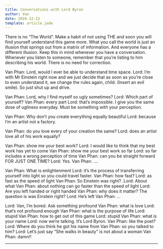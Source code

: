 ```yaml
---
title: Conversations with Lord Byron
author: Van
date: 2016-12-12
template: article.jade
---
```


There is no “The World”. Make a habit of not using THE and soon you will find yourself understand this game more. What you call the world is just an illusion that springs out from a matrix of information. And everyone has a different illusion. Keep this in mind whenever you have a conversation. Whenever you listen to someone, remember that you’re listing to him describing his world. There is no need for correction. 

Van Phan: Lord, would I ever be able to understand time space.
Lord: I’m with Mr Einstein right now and we just decide that as soon as you’re close to even understand it, we change the rules again, child. (Insert an evil smile). So just shut up and drive.

Van Phan: Lord, why I find myself so ugly sometimes?
Lord: Which part of yourself?
Van Phan: every part
Lord: that’s impossible. I give you the same dose of ugliness everyday. Must be something with your perception.

Van Phan: Why don’t you create everything equally beautiful
Lord: because I’m an artist not a factory.

Van Phan: do you love every of your creation the same?
Lord: does an artist love all of his work equally?

Van Phan: show me your best work?
Lord: I would like to think that my best work has yet to come
Van Phan: show me your best work so far
Lord: so far includes a wrong perception of time
Van Phan: can you be straight forward FOR JUST ONE TIME?
Lord: Yes. 
Van Phan: ….

Van Phan: What is enlightenment
Lord: it’s the process of transferring yourself into light so you could travel faster.
Van Phan: how fast?
Lord: as fast as the speed of light
Van Phan: So Einstein was right?.
Lord: About what
Van Phan: about nothing can go faster than the speed of light
Lord: Are you left handed or right handed
Van Phan: why does it matter? The question is was Einstein
 right?
Lord: He’s left
Van Phan: …

Lord: Van, I’m bored. Ask something profound
Van Phan: what is love
Lord: that’s not profound enough
Van Phan: what is the purpose of life
Lord: stupid
Van Phan: how to get out of this game
Lord: stupid
Van Phan: what is your name
Lord: now we’re talking. It’s Lord Byron.
Van Phan: like the poet?
Lord: Where do you think he got his name from
Van Phan: so you talked to him?
Lord: Let’s just say “She walks in beauty” is not about a woman
Van Phan: damn!!

---







